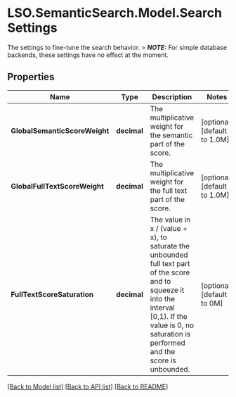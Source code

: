 # LSO.SemanticSearch.Model.SearchSettings
The settings to fine-tune the search behavior.  > **_NOTE:_**  For simple database backends, these settings have no effect at the moment. 

## Properties

Name | Type | Description | Notes
------------ | ------------- | ------------- | -------------
**GlobalSemanticScoreWeight** | **decimal** | The multiplicative weight for the semantic part of the score. | [optional] [default to 1.0M]
**GlobalFullTextScoreWeight** | **decimal** | The multiplicative weight for the full text part of the score. | [optional] [default to 1.0M]
**FullTextScoreSaturation** | **decimal** | The value in x / (value + x), to saturate the unbounded full text part of the score and to squeeze it into the interval [0,1). If the value is 0, no saturation is performed and the score is unbounded. | [optional] [default to 0M]

[[Back to Model list]](../README.md#documentation-for-models) [[Back to API list]](../README.md#documentation-for-api-endpoints) [[Back to README]](../README.md)

